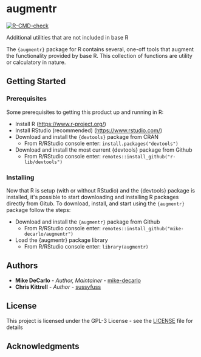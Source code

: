 # augmentr
<!-- badges: start -->
[![R-CMD-check](https://github.com/mike-decarlo/augmentr/actions/workflows/R-CMD-check.yaml/badge.svg)](https://github.com/mike-decarlo/augmentr/actions/workflows/R-CMD-check.yaml)
<!-- badges: end -->

Additional utilities that are not included in base R

The <code>{augmentr}</code> package for R contains several, one-off tools that augment the functionality provided by base R. This collection of functions are utility or calculatory in nature.

## Getting Started

### Prerequisites

Some prerequisites to getting this product up and running in R:
- Install R (https://www.r-project.org/)
- Install RStudio (recommended) (https://www.rstudio.com/)
- Download and install the <code>{devtools}</code> package from CRAN
  - From R/RStudio console enter: <code>install.packages("devtools")</code>
- Download and install the most current {devtools} package from Github
  - From R/RStudio console enter: <code>remotes::install_github("r-lib/devtools")</code>

### Installing

Now that R is setup (with or without RStudio) and the {devtools} package is installed, it's possible to start downloading and installing R packages directly from Gitub. To download, install, and start using the <code>{augmentr}</code> package follow the steps:
- Download and install the <code>{augmentr}</code> package from Github
  - From R/RStudio console enter: <code>remotes::install_github("mike-decarlo/augmentr")</code>
- Load the {augmentr} package library
  - From R/RStudio console enter: <code>library(augmentr)</code>

## Authors

* **Mike DeCarlo** - *Author, Maintainer* - [mike-decarlo](https://github.com/mike-decarlo)
* **Chris Kittrell** - *Author* - [sussyfuss](https://github.com/sussyfuss)

## License

This project is licensed under the GPL-3 License - see the [LICENSE](LICENSE) file for details

## Acknowledgments
